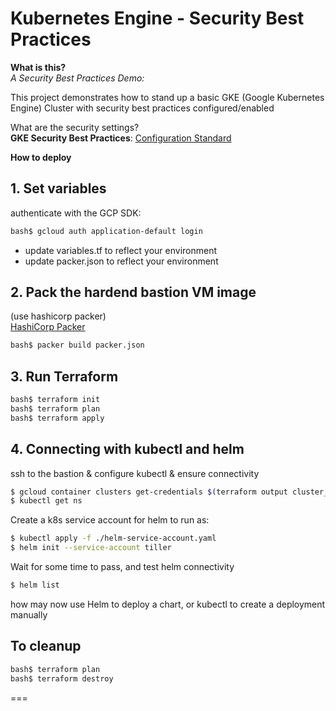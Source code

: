 # Kubernetes Engine - Security Best Practices

**What is this?**    
*A Security Best Practices Demo:*    

This project demonstrates how to stand up a basic GKE (Google Kubernetes Engine) Cluster
with security best practices configured/enabled

What are the security settings?    
**GKE Security Best Practices**: [Configuration Standard](./docs/settings.md)    


**How to deploy**     

## 1. Set variables

authenticate with the GCP SDK:    
```bash
bash$ gcloud auth application-default login
```
- update variables.tf to reflect your environment
- update packer.json to reflect your environment

## 2. Pack the hardend bastion VM image    
(use hashicorp packer)    
[HashiCorp Packer](https://www.packer.io/intro)

```bash
bash$ packer build packer.json
```

## 3. Run Terraform

```bash
bash$ terraform init
bash$ terraform plan
bash$ terraform apply
```

## 4. Connecting with kubectl and helm

ssh to the bastion & configure kubectl & ensure connectivity
```bash
$ gcloud container clusters get-credentials $(terraform output cluster_name) --zone $(terraform output cluster_zone)
$ kubectl get ns
```

Create a k8s service account for helm to run as:
```bash
$ kubectl apply -f ./helm-service-account.yaml
$ helm init --service-account tiller
```

Wait for some time to pass, and test helm connectivity
```bash
$ helm list
```

how may now use Helm to deploy a chart, or kubectl to create a deployment manually

## To cleanup

```bash
bash$ terraform plan
bash$ terraform destroy
```

===
